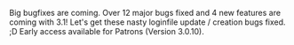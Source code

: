 Big bugfixes are coming. 
Over 12 major bugs fixed and 4 new features are coming with 3.1!
Let's get these nasty loginfile update / creation bugs fixed. ;D
Early access available for Patrons (Version 3.0.10).
